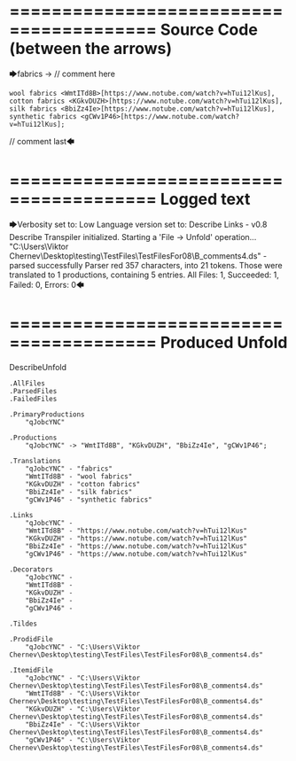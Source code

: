 ========================================
Source Code (between the arrows)
========================================

🡆fabrics <qJobcYNC> -> // comment here

    wool fabrics <WmtITd8B>[https://www.notube.com/watch?v=hTui12lKus],
    cotton fabrics <KGkvDUZH>[https://www.notube.com/watch?v=hTui12lKus],
    silk fabrics <BbiZz4Ie>[https://www.notube.com/watch?v=hTui12lKus],
    synthetic fabrics <gCWv1P46>[https://www.notube.com/watch?v=hTui12lKus];

// comment last🡄

========================================
Logged text
========================================

🡆Verbosity set to: Low
Language version set to: Describe Links - v0.8
Describe Transpiler initialized.
Starting a 'File -> Unfold' operation...
"C:\Users\Viktor Chernev\Desktop\testing\TestFiles\TestFilesFor08\B_comments4.ds" - parsed successfully
Parser red 357 characters, into 21 tokens.
Those were translated to 1 productions, containing 5 entries.
All Files: 1, Succeeded: 1, Failed: 0, Errors: 0🡄

========================================
Produced Unfold
========================================

DescribeUnfold

    .AllFiles
    .ParsedFiles
    .FailedFiles

    .PrimaryProductions
        "qJobcYNC" 

    .Productions
        "qJobcYNC" -> "WmtITd8B", "KGkvDUZH", "BbiZz4Ie", "gCWv1P46";

    .Translations
        "qJobcYNC" - "fabrics"
        "WmtITd8B" - "wool fabrics"
        "KGkvDUZH" - "cotton fabrics"
        "BbiZz4Ie" - "silk fabrics"
        "gCWv1P46" - "synthetic fabrics"

    .Links
        "qJobcYNC" - 
        "WmtITd8B" - "https://www.notube.com/watch?v=hTui12lKus"
        "KGkvDUZH" - "https://www.notube.com/watch?v=hTui12lKus"
        "BbiZz4Ie" - "https://www.notube.com/watch?v=hTui12lKus"
        "gCWv1P46" - "https://www.notube.com/watch?v=hTui12lKus"

    .Decorators
        "qJobcYNC" - 
        "WmtITd8B" - 
        "KGkvDUZH" - 
        "BbiZz4Ie" - 
        "gCWv1P46" - 

    .Tildes

    .ProdidFile
        "qJobcYNC" - "C:\Users\Viktor Chernev\Desktop\testing\TestFiles\TestFilesFor08\B_comments4.ds"

    .ItemidFile
        "qJobcYNC" - "C:\Users\Viktor Chernev\Desktop\testing\TestFiles\TestFilesFor08\B_comments4.ds"
        "WmtITd8B" - "C:\Users\Viktor Chernev\Desktop\testing\TestFiles\TestFilesFor08\B_comments4.ds"
        "KGkvDUZH" - "C:\Users\Viktor Chernev\Desktop\testing\TestFiles\TestFilesFor08\B_comments4.ds"
        "BbiZz4Ie" - "C:\Users\Viktor Chernev\Desktop\testing\TestFiles\TestFilesFor08\B_comments4.ds"
        "gCWv1P46" - "C:\Users\Viktor Chernev\Desktop\testing\TestFiles\TestFilesFor08\B_comments4.ds"

